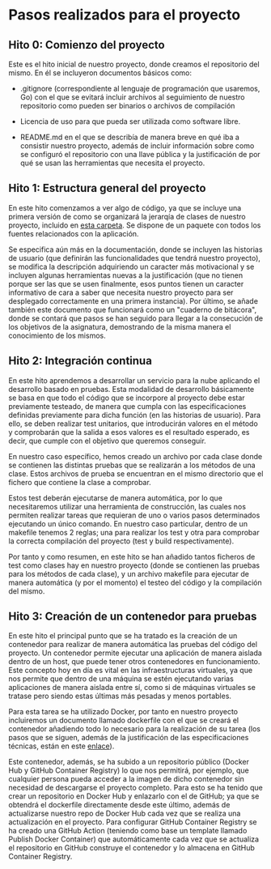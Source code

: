# Pasos realizados para el proyecto

## Hito 0: Comienzo del proyecto

Este es el hito inicial de nuestro proyecto, donde creamos el repositorio del mismo. En él se incluyeron documentos básicos como:

- .gitignore (correspondiente al lenguaje de programación que usaremos, Go) con el que se evitará incluir archivos al seguimiento de nuestro repositorio como pueden ser binarios o archivos de compilación

- Licencia de uso para que pueda ser utilizada como software libre.

- README.md en el que se describía de manera breve en qué iba a consistir nuestro proyecto, además de incluir información sobre como se configuró el repositorio con una llave pública y la justificación de por qué se usan las herramientas que necesita el proyecto.

## Hito 1: Estructura general del proyecto

En este hito comenzamos a ver algo de código, ya que se incluye una primera versión de como se organizará la jerarqía de clases de nuestro proyecto, incluido en [esta carpeta](https://github.com/currobeltran/F1-Predictor/tree/master/src). Se dispone de un paquete con todos los fuentes relacionados con la aplicación.

Se especifica aún más en la documentación, donde se incluyen las historias de usuario (que definirán las funcionalidades que tendrá nuestro proyecto), se modifica la descripción adquiriendo un caracter más motivacional y se incluyen algunas herramientas nuevas a la justificación (que no tienen porque ser las que se usen finalmente, esos puntos tienen un caracter informativo de cara a saber que necesita nuestro proyecto para ser desplegado correctamente en una primera instancia). Por último, se añade también este documento que funcionará como un "cuaderno de bitácora", donde se contará que pasos se han seguido para llegar a la consecución de los objetivos de la asignatura, demostrando de la misma manera el conocimiento de los mismos.

## Hito 2: Integración continua

En este hito aprendemos a desarrollar un servicio para la nube aplicando el desarrollo basado en pruebas. Esta modalidad de desarrollo básicamente se basa en que todo el código que se incorpore al proyecto debe estar previamente testeado, de manera que cumpla con las especificaciones definidas previamente para dicha función (en las historias de usuario). Para ello, se deben realizar test unitarios, que introducirán valores en el método y comprobarán que la salida a esos valores es el resultado esperado, es decir, que cumple con el objetivo que queremos conseguir.

En nuestro caso específico, hemos creado un archivo por cada clase donde se contienen las distintas pruebas que se realizarán a los métodos de una clase. Estos archivos de prueba se encuentran en el mismo directorio que el fichero que contiene la clase a comprobar.

Estos test deberán ejecutarse de manera automática, por lo que necesitaremos utilizar una herramienta de construcción, las cuales nos permiten realizar tareas que requieran de uno o varios pasos determinados ejecutando un único comando. En nuestro caso particular, dentro de un makefile tenemos 2 reglas; una para realizar los test y otra para comprobar la correcta compilación del proyecto (test y build respectivamente).

Por tanto y como resumen, en este hito se han añadido tantos ficheros de test como clases hay en nuestro proyecto (donde se contienen las pruebas para los métodos de cada clase), y un archivo makefile para ejecutar de manera automática (y por el momento) el testeo del código y la compilación del mismo.

## Hito 3: Creación de un contenedor para pruebas

En este hito el principal punto que se ha tratado es la creación de un contenedor para realizar de manera automática las pruebas del código del proyecto. Un contenedor permite ejecutar una aplicación de manera aislada dentro de un host, que puede tener otros contenedores en funcionamiento. Este concepto hoy en día es vital en las infraestructuras virtuales, ya que nos permite que dentro de una máquina se estén ejecutando varias aplicaciones de manera aislada entre sí, como si de máquinas virtuales se tratase pero siendo estas últimas más pesadas y menos portables.

Para esta tarea se ha utilizado Docker, por tanto en nuestro proyecto incluiremos un documento llamado dockerfile con el que se creará el contenedor añadiendo todo lo necesario para la realización de su tarea (los pasos que se siguen, además de la justificación de las especificaciones técnicas, están en este [enlace](docker.md)).

Este contenedor, además, se ha subido a un repositorio público (Docker Hub y GitHub Container Registry) lo que nos permitirá, por ejemplo, que cualquier persona pueda acceder a la imagen de dicho contenedor sin necesidad de descargarse el proyecto completo. Para esto se ha tenido que crear un repositorio en Docker Hub y enlazarlo con el de GitHub; ya que se obtendrá el dockerfile directamente desde este último, además de actualizarse nuestro repo de Docker Hub cada vez que se realiza una actualización en el proyecto. Para configurar GitHub Container Registry se ha creado una GitHub Action (teniendo como base un template llamado Publish Docker Container) que automáticamente cada vez que se actualiza el repositorio en GitHub construye el contenedor y lo almacena en GitHub Container Registry.
